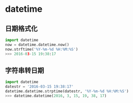 # datetime


## 日期格式化

```python
import datetime
now = datetime.datetime.now()
now.strftime('%Y-%m-%d %H:%M:%S')
>>> 2016-03-15 19:38:17
```


## 字符串转日期

```python
import datetime
datestr = '2016-03-15 19:38:17'
datetime.datetime.strptime(datestr, '%Y-%m-%d %H:%M:%S')
>>> datetime.datetime(2016, 3, 15, 19, 38, 17)
```
